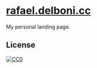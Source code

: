 # [rafael.delboni.cc](http://rafael.delboni.cc/)

My personal landing page.

## License

[![CC0](https://licensebuttons.net/p/zero/1.0/88x31.png)](https://creativecommons.org/publicdomain/zero/1.0/)